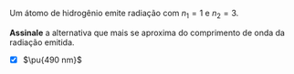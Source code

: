 Um átomo de hidrogênio emite radiação com $n_1 = 1$ e $n_2 = 3$.

**Assinale** a alternativa que mais se aproxima do comprimento de onda da radiação emitida.

- [x] $\pu{490 nm}$

